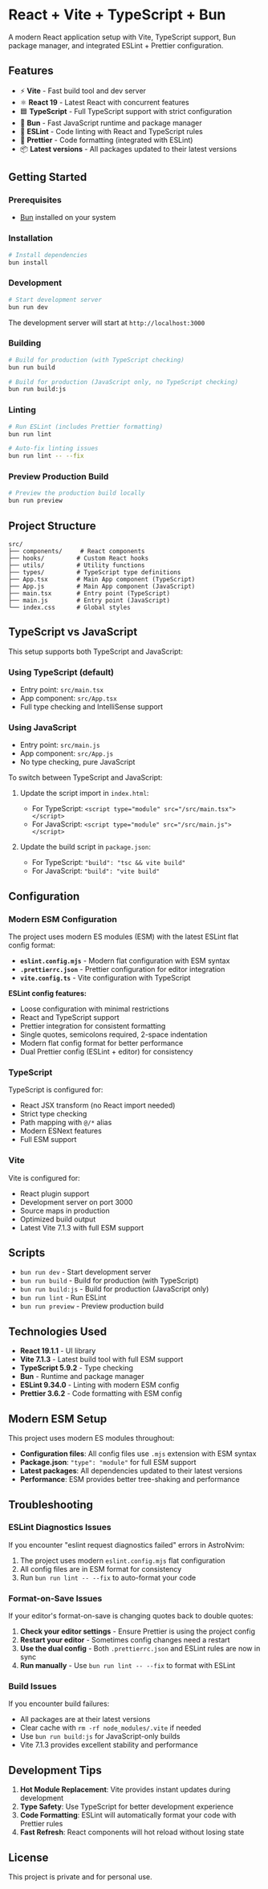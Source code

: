 # React + Vite + TypeScript + Bun

A modern React application setup with Vite, TypeScript support, Bun package manager, and integrated ESLint + Prettier configuration.

## Features

- ⚡ **Vite** - Fast build tool and dev server
- ⚛️ **React 19** - Latest React with concurrent features
- 🟦 **TypeScript** - Full TypeScript support with strict configuration
- 🐰 **Bun** - Fast JavaScript runtime and package manager
- 🎯 **ESLint** - Code linting with React and TypeScript rules
- 💅 **Prettier** - Code formatting (integrated with ESLint)
- 📦 **Latest versions** - All packages updated to their latest versions

## Getting Started

### Prerequisites

- [Bun](https://bun.sh/) installed on your system

### Installation

```bash
# Install dependencies
bun install
```

### Development

```bash
# Start development server
bun run dev
```

The development server will start at `http://localhost:3000`

### Building

```bash
# Build for production (with TypeScript checking)
bun run build

# Build for production (JavaScript only, no TypeScript checking)
bun run build:js
```

### Linting

```bash
# Run ESLint (includes Prettier formatting)
bun run lint

# Auto-fix linting issues
bun run lint -- --fix
```

### Preview Production Build

```bash
# Preview the production build locally
bun run preview
```

## Project Structure

```
src/
├── components/     # React components
├── hooks/         # Custom React hooks
├── utils/         # Utility functions
├── types/         # TypeScript type definitions
├── App.tsx        # Main App component (TypeScript)
├── App.js         # Main App component (JavaScript)
├── main.tsx       # Entry point (TypeScript)
├── main.js        # Entry point (JavaScript)
└── index.css      # Global styles
```

## TypeScript vs JavaScript

This setup supports both TypeScript and JavaScript:

### Using TypeScript (default)

- Entry point: `src/main.tsx`
- App component: `src/App.tsx`
- Full type checking and IntelliSense support

### Using JavaScript

- Entry point: `src/main.js`
- App component: `src/App.js`
- No type checking, pure JavaScript

To switch between TypeScript and JavaScript:

1. Update the script import in `index.html`:
   - For TypeScript: `<script type="module" src="/src/main.tsx"></script>`
   - For JavaScript: `<script type="module" src="/src/main.js"></script>`

2. Update the build script in `package.json`:
   - For TypeScript: `"build": "tsc && vite build"`
   - For JavaScript: `"build": "vite build"`

## Configuration

### Modern ESM Configuration

The project uses modern ES modules (ESM) with the latest ESLint flat config format:

- **`eslint.config.mjs`** - Modern flat configuration with ESM syntax
- **`.prettierrc.json`** - Prettier configuration for editor integration
- **`vite.config.ts`** - Vite configuration with TypeScript

**ESLint config features:**

- Loose configuration with minimal restrictions
- React and TypeScript support
- Prettier integration for consistent formatting
- Single quotes, semicolons required, 2-space indentation
- Modern flat config format for better performance
- Dual Prettier config (ESLint + editor) for consistency

### TypeScript

TypeScript is configured for:

- React JSX transform (no React import needed)
- Strict type checking
- Path mapping with `@/*` alias
- Modern ESNext features
- Full ESM support

### Vite

Vite is configured for:

- React plugin support
- Development server on port 3000
- Source maps in production
- Optimized build output
- Latest Vite 7.1.3 with full ESM support

## Scripts

- `bun run dev` - Start development server
- `bun run build` - Build for production (with TypeScript)
- `bun run build:js` - Build for production (JavaScript only)
- `bun run lint` - Run ESLint
- `bun run preview` - Preview production build

## Technologies Used

- **React 19.1.1** - UI library
- **Vite 7.1.3** - Latest build tool with full ESM support
- **TypeScript 5.9.2** - Type checking
- **Bun** - Runtime and package manager
- **ESLint 9.34.0** - Linting with modern ESM config
- **Prettier 3.6.2** - Code formatting with ESM config

## Modern ESM Setup

This project uses modern ES modules throughout:

- **Configuration files**: All config files use `.mjs` extension with ESM syntax
- **Package.json**: `"type": "module"` for full ESM support
- **Latest packages**: All dependencies updated to their latest versions
- **Performance**: ESM provides better tree-shaking and performance

## Troubleshooting

### ESLint Diagnostics Issues

If you encounter "eslint request diagnostics failed" errors in AstroNvim:

1. The project uses modern `eslint.config.mjs` flat configuration
2. All config files are in ESM format for consistency
3. Run `bun run lint -- --fix` to auto-format your code

### Format-on-Save Issues

If your editor's format-on-save is changing quotes back to double quotes:

1. **Check your editor settings** - Ensure Prettier is using the project config
2. **Restart your editor** - Sometimes config changes need a restart
3. **Use the dual config** - Both `.prettierrc.json` and ESLint rules are now in sync
4. **Run manually** - Use `bun run lint -- --fix` to format with ESLint

### Build Issues

If you encounter build failures:

- All packages are at their latest versions
- Clear cache with `rm -rf node_modules/.vite` if needed
- Use `bun run build:js` for JavaScript-only builds
- Vite 7.1.3 provides excellent stability and performance

## Development Tips

1. **Hot Module Replacement**: Vite provides instant updates during development
2. **Type Safety**: Use TypeScript for better development experience
3. **Code Formatting**: ESLint will automatically format your code with Prettier rules
4. **Fast Refresh**: React components will hot reload without losing state

## License

This project is private and for personal use.
